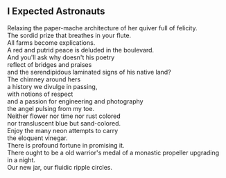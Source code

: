 I Expected Astronauts
---------------------
Relaxing the paper-mache architecture of her quiver full of felicity.  
The sordid prize that breathes in your flute.  
All farms become explications.  
A red and putrid peace is deluded in the boulevard.  
And you'll ask why doesn't his poetry  
reflect of bridges and praises  
and the serendipidous laminated signs of his native land?  
The chimney around hers  
a history we divulge in passing,  
with notions of respect  
and a passion for engineering and photography  
the angel pulsing from my toe.  
Neither flower nor time nor rust colored  
nor transluscent blue but sand-colored.  
Enjoy the many neon attempts to carry  
the eloquent vinegar.  
There is profound fortune in promising it.  
There ought to be a old warrior's medal of a monastic propeller upgrading in a night.  
Our new jar, our fluidic ripple circles.  

